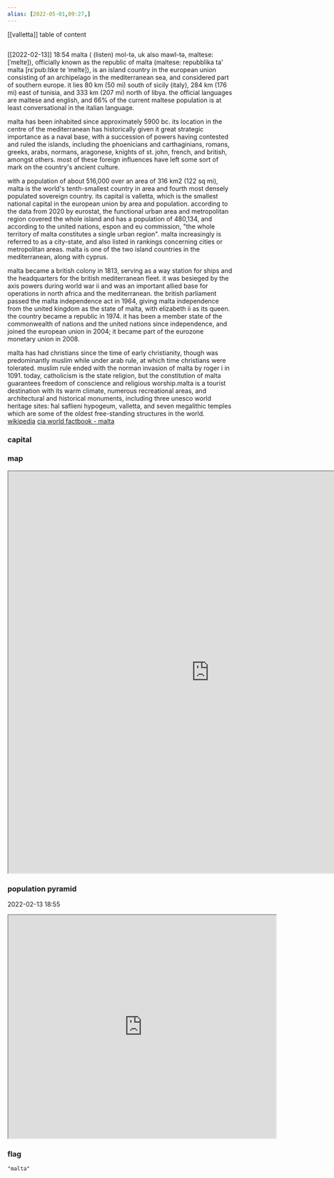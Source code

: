 ```yaml
---
alias: [2022-05-01,09:27,]
---
```

[[valletta]]
table of content
```toc
```
[[2022-02-13]] 18:54
malta ( (listen) mol-tə, uk also  mawl-tə, maltese: [ˈmɐltɐ]), officially known as the republic of malta (maltese: repubblika ta' malta [rɛˈpʊbːlɪkɐ tɐ ˈmɐltɐ]), is an island country in the european union consisting of an archipelago in the mediterranean sea, and considered part of southern europe. it lies 80 km (50 mi) south of sicily (italy), 284 km (176 mi) east of tunisia, and 333 km (207 mi) north of libya.  the official languages are maltese and english, and 66% of the current maltese population is at least conversational in the italian language.

malta has been inhabited since approximately 5900 bc. its location in the centre of the mediterranean has historically given it great strategic importance as a naval base, with a succession of powers having contested and ruled the islands, including the phoenicians and carthaginians, romans, greeks, arabs, normans, aragonese, knights of st. john, french, and british, amongst others. most of these foreign influences have left some sort of mark on the country's ancient culture.

with a population of about 516,000 over an area of 316 km2 (122 sq mi), malta is the world's tenth-smallest country in area and fourth most densely populated sovereign country. its capital is valletta, which is the smallest national capital in the european union by area and population. according to the data from 2020 by eurostat, the functional urban area and metropolitan region covered the whole island and has a population of 480,134, and according to the united nations, espon and eu commission, "the whole territory of malta constitutes a single urban region". malta increasingly is referred to as a city-state, and also listed in rankings concerning cities or metropolitan areas. malta is one of the two island countries in the mediterranean, along with cyprus.

malta became a british colony in 1813, serving as a way station for ships and the headquarters for the british mediterranean fleet. it was besieged by the axis powers during world war ii and was an important allied base for operations in north africa and the mediterranean. the british parliament passed the malta independence act in 1964, giving malta independence from the united kingdom as the state of malta, with elizabeth ii as its queen. the country became a republic in 1974. it has been a member state of the commonwealth of nations and the united nations since independence, and joined the european union in 2004; it became part of the eurozone monetary union in 2008.

malta has had christians since the time of early christianity, though was predominantly muslim while under arab rule, at which time christians were tolerated. muslim rule ended with the norman invasion of malta by roger i in 1091. today, catholicism is the state religion, but the constitution of malta guarantees freedom of conscience and religious worship.malta is a tourist destination with its warm climate, numerous recreational areas, and architectural and historical monuments, including three unesco world heritage sites: ħal saflieni hypogeum, valletta, and seven megalithic temples which are some of the oldest free-standing structures in the world.
[wikipedia](https://en.wikipedia.org/wiki/malta)
[cia world factbook - malta](https://www.cia.gov/the-world-factbook/countries/malta)
### capital

### map
<iframe src="https://duckduckgo.com/?t=ffab&q=malta&ia=web&iaxm=about" width="900" height="900" ></iframe>

### population pyramid

2022-02-13 18:55

<iframe src="https://www.populationpyramid.net/malta/2019/" width="600" height="500" ></iframe>

### flag

```query
"malta"
```